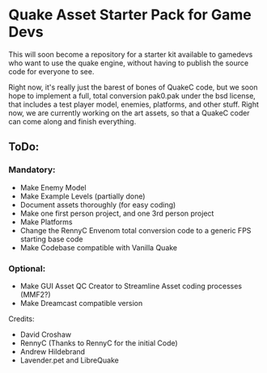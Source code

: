 # Quake Asset Starter Pack for Game Devs
This will soon become a repository for a starter kit available to gamedevs who want to use the quake engine, without having to publish the source code for everyone to see.

Right now, it's really just the barest of bones of QuakeC code, but we soon hope to implement a full, total conversion pak0.pak under the bsd license, that includes a test player model, enemies, platforms, and other stuff. Right now, we are currently working on the art assets, so that a QuakeC coder can come along and finish everything.

## ToDo:

### Mandatory:
- Make Enemy Model
- Make Example Levels (partially done)
- Document assets thoroughly (for easy coding)
- Make one first person project, and one 3rd person project
- Make Platforms
- Change the RennyC Envenom total conversion code to a generic FPS starting base code
- Make Codebase compatible with Vanilla Quake

### Optional:

- Make GUI Asset QC Creator to Streamline Asset coding processes (MMF2?)
- Make Dreamcast compatible version

Credits:
- David Croshaw
- RennyC (Thanks to RennyC for the initial Code)
- Andrew Hildebrand
- Lavender.pet and LibreQuake
